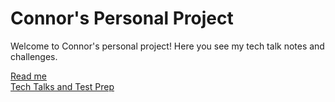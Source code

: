 # Connor's Personal Project
Welcome to Connor's personal project! Here you see my tech talk notes and challenges.

[Read me](README) \
[Tech Talks and Test Prep](testpreps&talks)
